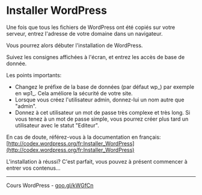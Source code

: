 # Installer WordPress

Une fois que tous les fichiers de WordPress ont été copiés sur votre serveur, entrez l'adresse de votre domaine dans un navigateur.

Vous pourrez alors débuter l'installation de WordPress.

Suivez les consignes affichées à l'écran, et entrez les accès de base de donnée.

Les points importants:

- Changez le préfixe de la base de données (par défaut wp_) par exemple en wp1_. Cela améliore la sécurité de votre site.
- Lorsque vous créez l'utilisateur admin, donnez-lui un nom autre que "admin".
- Donnez à cet utilisateur un mot de passe très complexe et très long. Si vous tenez à un mot de passe simple, vous pourrez créer plus tard un utilisateur avec le statut "Editeur". 

En cas de doute, référez-vous à la documentation en français: [http://codex.wordpress.org/fr:Installer_WordPress](http://codex.wordpress.org/fr:Installer_WordPress)

L'installation à réussi? C'est parfait, vous pouvez à présent commencer à entrer vos contenus...

******

Cours WordPress - [goo.gl/kWGfCn](https://github.com/ms-studio/cours-WP-fr/)